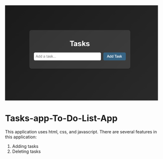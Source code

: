 ![alt_text](https://github.com/Narzetts/Tasks-app-To-Do-List-App/blob/main/app.png?raw=true)
# Tasks-app-To-Do-List-App
This application uses html, css, and javascript. There are several features in this application:
1. Adding tasks
2. Deleting tasks
